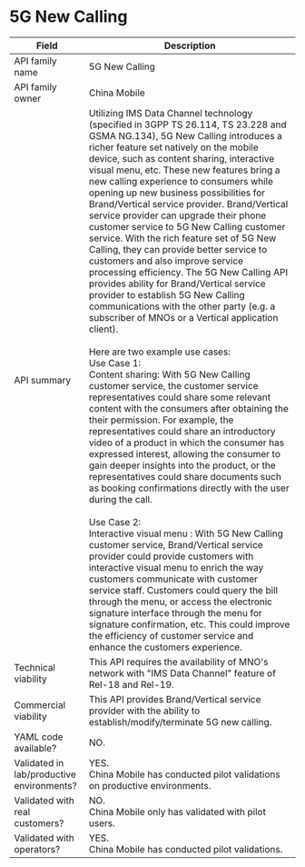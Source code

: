 ﻿# 5G New Calling

| **Field** | Description | 
| ---- | ----- |
| API family name | 5G New Calling |
| API family owner | China Mobile |
| API summary |Utilizing IMS Data Channel technology (specified in 3GPP TS 26.114, TS 23.228 and GSMA NG.134), 5G New Calling introduces a richer feature set natively on the mobile device, such as content sharing, interactive visual menu, etc. These new features bring a new calling experience to consumers while opening up new business possibilities for Brand/Vertical service provider. Brand/Vertical service provider can upgrade their  phone customer service to 5G New Calling customer service. With the rich feature set of 5G New Calling, they can provide better service to customers and also improve service processing efficiency. The 5G New Calling API provides ability for Brand/Vertical service provider to establish 5G New Calling communications with the other party (e.g. a subscriber of MNOs or a Vertical application client). <br><br>Here are two example use cases:<br>Use Case 1:<br>Content sharing: With 5G New Calling customer service, the customer service representatives could share some relevant content with the consumers after obtaining the their permission. For example, the representatives could share an introductory video of a product in which the consumer has expressed interest, allowing the consumer to gain deeper insights into the product, or the representatives could share documents such as booking confirmations directly with the user during the call. <br><br>Use Case 2:<br>Interactive visual menu : With 5G New Calling customer service, Brand/Vertical service provider could provide customers with interactive visual  menu to enrich the way customers communicate with customer service staff. Customers could query the bill through the menu, or access the electronic signature interface  through the menu for signature confirmation, etc. This could improve the efficiency of customer service and enhance the customers experience.|
| Technical viability | This API requires the availability of MNO's network with "IMS Data Channel" feature of Rel-18 and Rel-19.|
| Commercial viability | This API provides Brand/Vertical service provider with the ability to establish/modify/terminate 5G new calling.|
| YAML code available? | NO.|
| Validated in lab/productive environments? | YES. <br>China Mobile has conducted pilot validations on  productive environments.|
| Validated with real customers? | NO.<br> China Mobile only has validated with pilot users.|
| Validated with operators? |  YES.<br> China Mobile has conducted pilot validations.|

